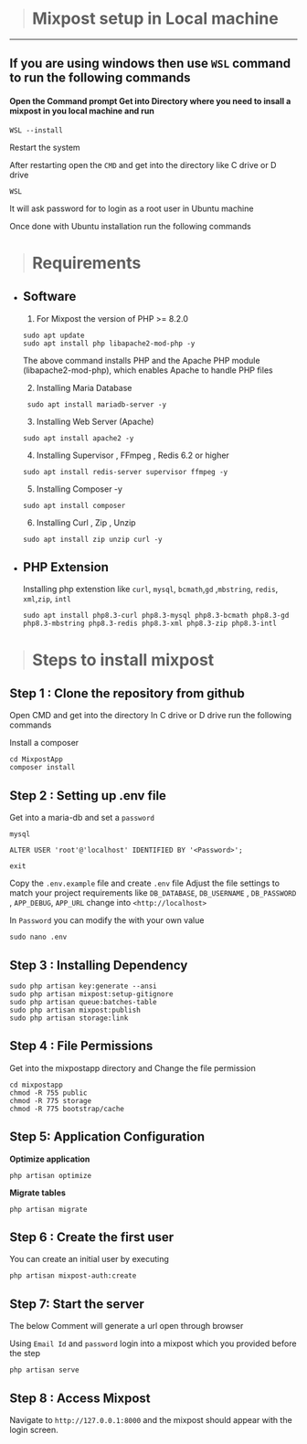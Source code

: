 ># Mixpost setup in Local machine

---

## If you are using windows then use `WSL` command to run the following commands  

#### Open the Command prompt Get into Directory where you need to insall a mixpost in you local machine and run

```
WSL --install 
```

Restart the system

After restarting open the `CMD` and get into the directory like C drive or D drive  

```
WSL
```

It will ask password for to login as a root user in Ubuntu machine

Once done with Ubuntu installation run the following commands

># **Requirements**
>
- ## **Software**

  1. For Mixpost the version of PHP >= 8.2.0

   ```
   sudo apt update
   sudo apt install php libapache2-mod-php -y
  ```

    The above  command installs PHP and the Apache PHP module (libapache2-mod-php), which enables Apache to handle PHP files

  2. Installing  Maria Database

   ```
    sudo apt install mariadb-server -y
   ```

  3. Installing Web Server (Apache)

   ```
   sudo apt install apache2 -y
   ```

  4. Installing Supervisor , FFmpeg , Redis 6.2 or higher

   ```
   sudo apt install redis-server supervisor ffmpeg -y
   ```

  5. Installing Composer -y

   ```
   sudo apt install composer
   ```

  6. Installing  Curl , Zip ,  Unzip 

  ```
  sudo apt install zip unzip curl -y
  ```

- ## **PHP Extension**

   Installing php extenstion like `curl`, `mysql`,   `bcmath`,`gd` ,`mbstring`, `redis`, `xml`,`zip`, `intl`

    ```
    sudo apt install php8.3-curl php8.3-mysql php8.3-bcmath php8.3-gd php8.3-mbstring php8.3-redis php8.3-xml php8.3-zip php8.3-intl

    ```

> # Steps to install mixpost

## Step 1 : **Clone the repository from github**

Open CMD and get into the directory In C drive or D drive run the following commands

Install a composer 

   ```
   cd MixpostApp
   composer install
   ```
## Step 2 : **Setting up .env file**
Get into a maria-db and set a  `password`

  ```
  mysql 

  ALTER USER 'root'@'localhost' IDENTIFIED BY '<Password>';

  exit
  ```
Copy the `.env.example` file and create `.env` file Adjust the  file settings to match your project requirements like `DB_DATABASE`, `DB_USERNAME` , `DB_PASSWORD` , `APP_DEBUG`, `APP_URL` change into `<http://localhost>`

In `Password`  you can modify the with your own value
  ```
  sudo nano .env 
  ```

## Step 3 : **Installing Dependency**

  ```
  sudo php artisan key:generate --ansi
  sudo php artisan mixpost:setup-gitignore
  sudo php artisan queue:batches-table
  sudo php artisan mixpost:publish
  sudo php artisan storage:link
  ```
## Step 4 : **File Permissions**

Get into the mixpostapp directory and Change the file permission

  ```
  cd mixpostapp
  chmod -R 755 public
  chmod -R 775 storage
  chmod -R 775 bootstrap/cache
  ```

## Step 5:  **Application Configuration**

**Optimize application**

  ```
  php artisan optimize
  ```

**Migrate tables**

  ```
  php artisan migrate
  ```

## Step 6 : **Create the first user**

You can create an initial user by executing

  ```
  php artisan mixpost-auth:create
  ```

## Step 7: **Start the server**

 The below Comment  will generate a url open through browser

  Using `Email Id` and `password` login into a mixpost which you provided before the step

  ```
  php artisan serve
  ```
## Step 8 : **Access Mixpost**

Navigate to `http://127.0.0.1:8000`  and the mixpost should appear with the login screen.
